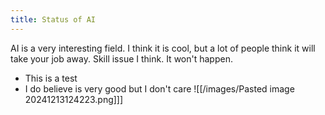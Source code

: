 ```yaml
---
title: Status of AI
---
```

AI is a very interesting field. I think it is cool, but a lot of people think it will take your job away. Skill issue I think. It won't happen.
- This is a test
- I do believe is very good but I don't care
![[/images/Pasted image 20241213124223.png]]]